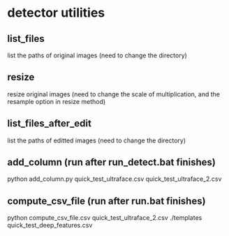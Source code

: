# detector utilities
## list_files
list the paths of original images (need to change the directory)

## resize
resize original images (need to change the scale of multiplication, and the resample option in resize method)

## list_files_after_edit
list the paths of editted images (need to change the directory)

## add_column (run after run_detect.bat finishes)
python add_column.py quick_test_ultraface.csv quick_test_ultraface_2.csv

## compute_csv_file (run after run.bat finishes)
python compute_csv_file.csv quick_test_ultraface_2.csv ./templates quick_test_deep_features.csv